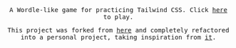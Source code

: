 <p align="center"><samp>A Wordle-like game for practicing Tailwind CSS. Click <a href="https://jynxio.github.io/wordle">here</a> to play.</samp></p>
<p align="center"><samp>
  This project was forked from
  <a href="https://github.com/joy-of-react/project-wordle">here</a>
  and completely refactored into a personal project, taking inspiration from 
  <a href="https://github.com/joy-of-react/project-wordle/pull/83">it</a>.
</samp></p>
